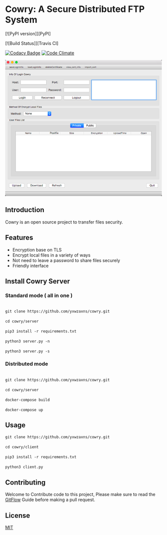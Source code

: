 # Cowry: A Secure Distributed FTP System

[![PyPI version]][PyPI]

[![Build Status]][Travis CI]

[![Codacy Badge](https://api.codacy.com/project/badge/Grade/8290e2c0bc824966948f26cfbbf6eb23)](https://www.codacy.com/app/yxwzaxns/cowry?utm_source=github.com&utm_medium=referral&utm_content=yxwzaxns/cowry&utm_campaign=badger)
[![Code Climate](https://codeclimate.com/github/yxwzaxns/cowry/badges/gpa.svg)](https://codeclimate.com/github/yxwzaxns/cowry)

![](docs/cowry.png)

## Introduction

Cowry is an open source project to transfer files security.

## Features
* Encryption base on TLS
* Encrypt local files in a variety of ways
* Not need to leave a password to share files securely
* Friendly interface


## Install Cowry Server
### Standard mode ( all in one )
```

git clone https://github.com/yxwzaxns/cowry.git

cd cowry/server

pip3 install -r requirements.txt

python3 server.py -n

python3 server.py -s

```
### Distributed mode
```

git clone https://github.com/yxwzaxns/cowry.git

cd cowry/server

docker-compose build

docker-compose up

```


## Usage
```
git clone https://github.com/yxwzaxns/cowry.git

cd cowry/client

pip3 install -r requirements.txt

python3 client.py
```

## Contributing
Welcome to Contribute code to this project, Please make sure to read the [GitFlow](https://datasift.github.io/gitflow/IntroducingGitFlow.html) Guide before making a pull request.

## License
[MIT](https://opensource.org/licenses/MIT)

